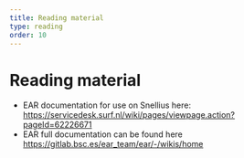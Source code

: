 ```yaml
---
title: Reading material
type: reading
order: 10
---
```


# Reading material

* EAR documentation for use on Snellius here: https://servicedesk.surf.nl/wiki/pages/viewpage.action?pageId=62226671
* EAR full documentation can be found here https://gitlab.bsc.es/ear_team/ear/-/wikis/home



